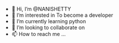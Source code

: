 - 👋 Hi, I’m @NANISHETTY
- 👀 I’m interested in To become a developer
- 🌱 I’m currently learning python
- 💞️ I’m looking to collaborate on 
- 📫 How to reach me ...

<!---
NANISHETTY/NANISHETTY is a ✨ special ✨ repository because its `README.md` (this file) appears on your GitHub profile.
You can click the Preview link to take a look at your changes.
--->
